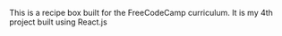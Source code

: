 This is a recipe box built for the FreeCodeCamp curriculum. It is my 4th project built using React.js



